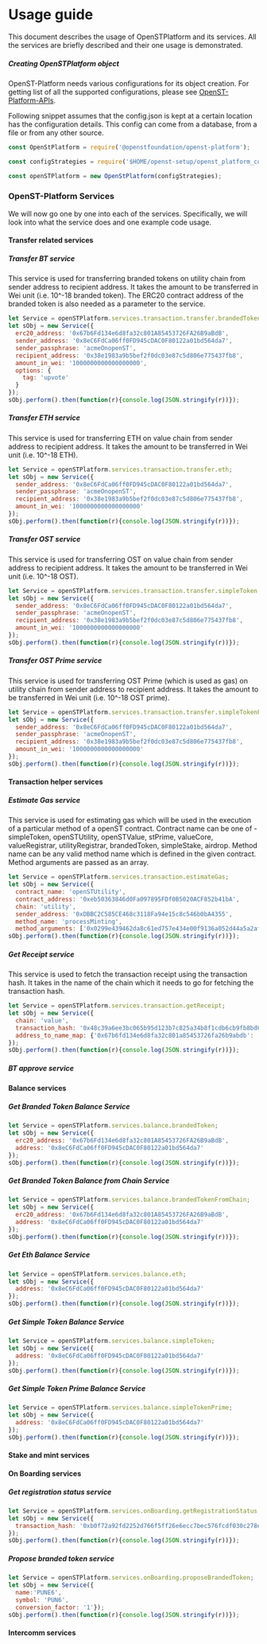 # Usage guide
This document describes the usage of OpenSTPlatform and its services. All the services are briefly described and their one usage is demonstrated.

##### Creating OpenSTPlatform object
OpenST-Platform needs various configurations for its object creation. For getting list of all the supported configurations,
please see [OpenST-Platform-APIs](https://github.com/OpenSTFoundation/openst-platform-apis/blob/feature/config_strategy/config/strategies.json).

Following snippet assumes that the config.json is kept at a certain location has the configuration details.
This config can come from a database, from a file or from any other source.

```js
const OpenStPlatform = require('@openstfoundation/openst-platform');

const configStrategies = require('$HOME/openst-setup/openst_platform_config.json');

const openSTPlatform = new OpenStPlatform(configStrategies);
```

### OpenST-Platform Services
We will now go one by one into each of the services. Specifically, we will look into what the service does and one example code usage.

#### Transfer related services

##### Transfer BT service
This service is used for transferring branded tokens on utility chain from sender address to recipient address.
It takes the amount to be transferred in Wei unit (i.e. 10^-18 branded token). The ERC20 contract address of the branded token 
is also needed as a parameter to the service.

```js
let Service = openSTPlatform.services.transaction.transfer.brandedToken;
let sObj = new Service({
  erc20_address: '0x67b6Fd134e6d8fa32c801A85453726FA26B9aBdB',
  sender_address: '0x8eC6FdCa06ff0FD945cDAC0F80122a01bd564da7',
  sender_passphrase: 'acmeOnopenST',
  recipient_address: '0x38e1983a9b5bef2f0dc03e87c5d806e775437fb8',
  amount_in_wei: '1000000000000000000',
  options: {
    tag: 'upvote'
  }
});
sObj.perform().then(function(r){console.log(JSON.stringify(r))});
```

##### Transfer ETH service
This service is used for transferring ETH on value chain from sender address to recipient address.
It takes the amount to be transferred in Wei unit (i.e. 10^-18 ETH).

```js
let Service = openSTPlatform.services.transaction.transfer.eth;
let sObj = new Service({
  sender_address: '0x8eC6FdCa06ff0FD945cDAC0F80122a01bd564da7',
  sender_passphrase: 'acmeOnopenST',
  recipient_address: '0x38e1983a9b5bef2f0dc03e87c5d806e775437fb8',
  amount_in_wei: '1000000000000000000'
});
sObj.perform().then(function(r){console.log(JSON.stringify(r))});
```

##### Transfer OST service
This service is used for transferring OST on value chain from sender address to recipient address.
It takes the amount to be transferred in Wei unit (i.e. 10^-18 OST).

```js
let Service = openSTPlatform.services.transaction.transfer.simpleToken;
let sObj = new Service({
  sender_address: '0x8eC6FdCa06ff0FD945cDAC0F80122a01bd564da7',
  sender_passphrase: 'acmeOnopenST',
  recipient_address: '0x38e1983a9b5bef2f0dc03e87c5d806e775437fb8',
  amount_in_wei: '1000000000000000000'
});
sObj.perform().then(function(r){console.log(JSON.stringify(r))});
```

##### Transfer OST Prime service
This service is used for transferring OST Prime (which is used as gas) on utility chain from sender address to recipient address.
It takes the amount to be transferred in Wei unit (i.e. 10^-18 OST prime).

```js
let Service = openSTPlatform.services.transaction.transfer.simpleTokenPrime;
let sObj = new Service({
  sender_address: '0x8eC6FdCa06ff0FD945cDAC0F80122a01bd564da7',
  sender_passphrase: 'acmeOnopenST',
  recipient_address: '0x38e1983a9b5bef2f0dc03e87c5d806e775437fb8',
  amount_in_wei: '1000000000000000000'
});
sObj.perform().then(function(r){console.log(JSON.stringify(r))});
```

#### Transaction helper services

##### Estimate Gas service
This service is used for estimating gas which will be used in the execution of a particular method of a openST contract.
Contract name can be one of - simpleToken, openSTUtility, openSTValue, stPrime, valueCore, valueRegistrar, utilityRegistrar,
brandedToken, simpleStake, airdrop. Method name can be any valid method name which is defined in the given contract.
Method arguments are passed as an array.

```js
let Service = openSTPlatform.services.transaction.estimateGas;
let sObj = new Service({
  contract_name: 'openSTUtility',
  contract_address: '0xeb50363846d0Fa097895FDf0B5020ACF852b41bA',
  chain: 'utility',
  sender_address: '0xDBBC2C585CE468c3118Fa94e15c8c546b0bA4355',
  method_name: 'processMinting',
  method_arguments: ['0x0299e439462da8c61ed757e434e00f9136a052d44a5a2af137a3a7c8983f5407']});
sObj.perform().then(function(r){console.log(JSON.stringify(r))});
```

##### Get Receipt service
This service is used to fetch the transaction receipt using the transaction hash. It takes in the name of the chain which it needs to go for fetching the transaction hash.

```js
let Service = openSTPlatform.services.transaction.getReceipt;
let sObj = new Service({
  chain: 'value',
  transaction_hash: '0x48c39a6ee3bc065b95d123b7c825a34b8f1cdb6cb9fb8bd6935ac15a6dc71574',
  address_to_name_map: {'0x67b6fd134e6d8fa32c801a85453726fa26b9abdb': 'brandedToken'}
});
sObj.perform().then(function(r){console.log(JSON.stringify(r))});
```

##### BT approve service



#### Balance services
##### Get Branded Token Balance Service
```js
let Service = openSTPlatform.services.balance.brandedToken;
let sObj = new Service({
  erc20_address: '0x67b6Fd134e6d8fa32c801A85453726FA26B9aBdB',
  address: '0x8eC6FdCa06ff0FD945cDAC0F80122a01bd564da7'
});
sObj.perform().then(function(r){console.log(JSON.stringify(r))});
```

##### Get Branded Token Balance from Chain Service
```js
let Service = openSTPlatform.services.balance.brandedTokenFromChain;
let sObj = new Service({
  erc20_address: '0x67b6Fd134e6d8fa32c801A85453726FA26B9aBdB',
  address: '0x8eC6FdCa06ff0FD945cDAC0F80122a01bd564da7'
});
sObj.perform().then(function(r){console.log(JSON.stringify(r))});
```

##### Get Eth Balance Service
```js
let Service = openSTPlatform.services.balance.eth;
let sObj = new Service({
  address: '0x8eC6FdCa06ff0FD945cDAC0F80122a01bd564da7'
});
sObj.perform().then(function(r){console.log(JSON.stringify(r))});
```

##### Get Simple Token Balance Service
```js
let Service = openSTPlatform.services.balance.simpleToken;
let sObj = new Service({
  address: '0x8eC6FdCa06ff0FD945cDAC0F80122a01bd564da7'
});
sObj.perform().then(function(r){console.log(JSON.stringify(r))});
```

##### Get Simple Token Prime Balance Service
```js
let Service = openSTPlatform.services.balance.simpleTokenPrime;
let sObj = new Service({
  address: '0x8eC6FdCa06ff0FD945cDAC0F80122a01bd564da7'
});
sObj.perform().then(function(r){console.log(JSON.stringify(r))});
```

#### Stake and mint services



#### On Boarding services
##### Get registration status service 
```js
let Service = openSTPlatform.services.onBoarding.getRegistrationStatus;
let sObj = new Service({
  transaction_hash: '0xb0f72a92fd2252d766f5ff26e6ecc7bec576fcdf030c278ec55d75874381cbc4'
});
sObj.perform().then(function(r){console.log(JSON.stringify(r))});
```

##### Propose branded token service 
```js
let Service = openSTPlatform.services.onBoarding.proposeBrandedToken;
let sObj = new Service({
  name:'PUNE6', 
  symbol: 'PUN6', 
  conversion_factor: '1'});
sObj.perform().then(function(r){console.log(JSON.stringify(r))});
```

#### Intercomm services

